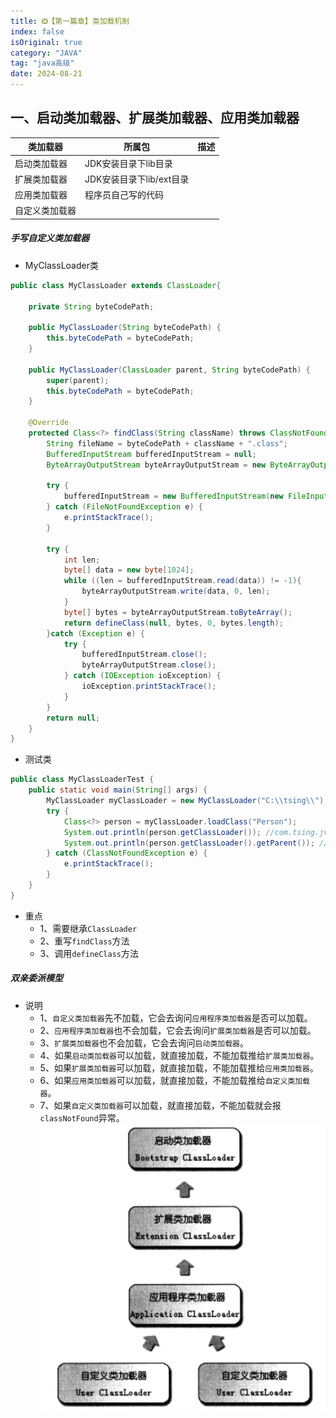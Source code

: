 ```yaml
---
title: ❎【第一篇章】类加载机制
index: false
isOriginal: true
category: "JAVA"
tag: "java高级"
date: 2024-08-21
---
```


## 一、启动类加载器、扩展类加载器、应用类加载器

| 类加载器| 所属包| 描述|
| --- |--- |--- |
|  启动类加载器  | JDK安装目录下lib目录 |  |
|  扩展类加载器  | JDK安装目录下lib/ext目录 |  |
|  应用类加载器  | 程序员自己写的代码 |  |
|  自定义类加载器  |  |  |

##### 手写自定义类加载器
- MyClassLoader类
```java
public class MyClassLoader extends ClassLoader{

    private String byteCodePath;

    public MyClassLoader(String byteCodePath) {
        this.byteCodePath = byteCodePath;
    }

    public MyClassLoader(ClassLoader parent, String byteCodePath) {
        super(parent);
        this.byteCodePath = byteCodePath;
    }

    @Override
    protected Class<?> findClass(String className) throws ClassNotFoundException {
        String fileName = byteCodePath + className + ".class";
        BufferedInputStream bufferedInputStream = null;
        ByteArrayOutputStream byteArrayOutputStream = new ByteArrayOutputStream();
        
        try {
            bufferedInputStream = new BufferedInputStream(new FileInputStream(fileName));
        } catch (FileNotFoundException e) {
            e.printStackTrace();
        }

        try {
            int len;
            byte[] data = new byte[1024];
            while ((len = bufferedInputStream.read(data)) != -1){
                byteArrayOutputStream.write(data, 0, len);
            }
            byte[] bytes = byteArrayOutputStream.toByteArray();
            return defineClass(null, bytes, 0, bytes.length);
        }catch (Exception e) {
            try {
                bufferedInputStream.close();
                byteArrayOutputStream.close();
            } catch (IOException ioException) {
                ioException.printStackTrace();
            }
        }
        return null;
    }
}
```
- 测试类
```java
public class MyClassLoaderTest {
    public static void main(String[] args) {
        MyClassLoader myClassLoader = new MyClassLoader("C:\\tsing\\");
        try {
            Class<?> person = myClassLoader.loadClass("Person");
            System.out.println(person.getClassLoader()); //com.tsing.jvm.classloader.MyClassLoader@6d6f6e28
            System.out.println(person.getClassLoader().getParent()); //sun.misc.Launcher$AppClassLoader@18b4aac2
        } catch (ClassNotFoundException e) {
            e.printStackTrace();
        }
    }
}
```

- 重点
  - 1、需要继承`ClassLoader`
  - 2、重写`findClass`方法
  - 3、调用`defineClass`方法


##### 双亲委派模型
- 说明
  - 1、`自定义类加载器`先不加载，它会去询问`应用程序类加载器`是否可以加载。
  - 2、`应用程序类加载器`也不会加载，它会去询问`扩展类加载器`是否可以加载。
  - 3、`扩展类加载器`也不会加载，它会去询问`启动类加载器`。
  - 4、如果`启动类加载器`可以加载，就直接加载，不能加载推给`扩展类加载器`。
  - 5、如果`扩展类加载器`可以加载，就直接加载，不能加载推给`应用类加载器`。
  - 6、如果`应用类加载器`可以加载，就直接加载，不能加载推给`自定义类加载器`。
  - 7、如果`自定义类加载器`可以加载，就直接加载，不能加载就会报`classNotFound`异常。
![](./jvm-classloader.png)
